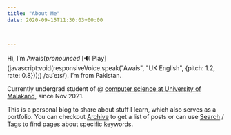 ```yaml
---
title: "About Me"
date: 2020-09-15T11:30:03+00:00



---
```

Hi, I’m Awais(*pronounced* [🔊 Play](javascript:void(responsiveVoice.speak("Awais", "UK English", {pitch: 1.2, rate: 0.8}));) /aʊˈeɪs/). I’m from Pakistan. 

Currently undergrad student of @ [<u>computer science at University of Malakand</u>](http://uom.edu.pk), since Nov 2021.

This is a personal blog to share about stuff I learn, which also serves as a portfolio.
You can checkout [<u>Archive</u>](http://awaismustafa.com/archives) to get a list of posts or can use [<u>Search</u>](http://awaismustafa.com/search) / [<u>Tags</u>](http://awaismustafa.com/tags) to find pages about specific keywords.



